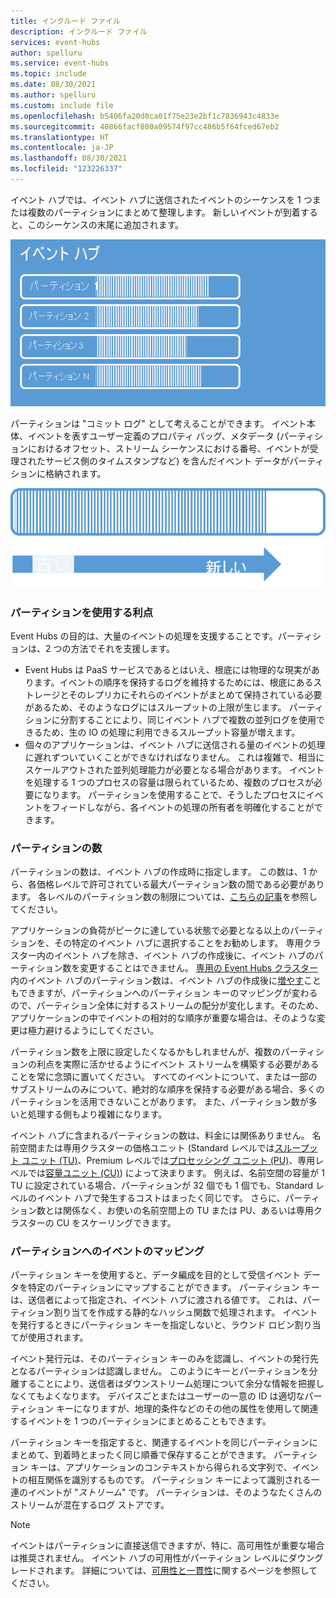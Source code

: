 ```yaml
---
title: インクルード ファイル
description: インクルード ファイル
services: event-hubs
author: spelluru
ms.service: event-hubs
ms.topic: include
ms.date: 08/30/2021
ms.author: spelluru
ms.custom: include file
ms.openlocfilehash: b5406fa20d0ca01f75e23e2bf1c7836943c4833e
ms.sourcegitcommit: 40866facf800a09574f97cc486b5f64fced67eb2
ms.translationtype: HT
ms.contentlocale: ja-JP
ms.lasthandoff: 08/30/2021
ms.locfileid: "123226337"
---
```

イベント ハブでは、イベント ハブに送信されたイベントのシーケンスを 1 つまたは複数のパーティションにまとめて整理します。 新しいイベントが到着すると、このシーケンスの末尾に追加されます。 

![Event Hubs](./media/event-hubs-partitions/multiple-partitions.png)

パーティションは "コミット ログ" として考えることができます。 イベント本体、イベントを表すユーザー定義のプロパティ バッグ、メタデータ (パーティションにおけるオフセット、ストリーム シーケンスにおける番号、イベントが受理されたサービス側のタイムスタンプなど) を含んだイベント データがパーティションに格納されます。

![古いものから新しいものへのイベントのシーケンスを表示する図。](./media/event-hubs-partitions/partition.png)

### <a name="advantages-of-using-partitions"></a>パーティションを使用する利点
Event Hubs の目的は、大量のイベントの処理を支援することです。パーティションは、2 つの方法でそれを支援します。

- Event Hubs は PaaS サービスであるとはいえ、根底には物理的な現実があります。イベントの順序を保持するログを維持するためには、根底にあるストレージとそのレプリカにそれらのイベントがまとめて保持されている必要があるため、そのようなログにはスループットの上限が生じます。 パーティションに分割することにより、同じイベント ハブで複数の並列ログを使用できるため、生の IO の処理に利用できるスループット容量が増えます。
- 個々のアプリケーションは、イベント ハブに送信される量のイベントの処理に遅れずついていくことができなければなりません。 これは複雑で、相当にスケールアウトされた並列処理能力が必要となる場合があります。 イベントを処理する 1 つのプロセスの容量は限られているため、複数のプロセスが必要になります。 パーティションを使用することで、そうしたプロセスにイベントをフィードしながら、各イベントの処理の所有者を明確化することができます。 

### <a name="number-of-partitions"></a>パーティションの数
パーティションの数は、イベント ハブの作成時に指定します。 この数は、1 から、各価格レベルで許可されている最大パーティション数の間である必要があります。 各レベルのパーティション数の制限については、[こちらの記事](../event-hubs-quotas.md#basic-vs-standard-vs-premium-vs-dedicated-tiers)を参照してください。 

アプリケーションの負荷がピークに達している状態で必要となる以上のパーティションを、その特定のイベント ハブに選択することをお勧めします。 専用クラスター内のイベント ハブを除き、イベント ハブの作成後に、イベント ハブのパーティション数を変更することはできません。 [専用の Event Hubs クラスター](../event-hubs-dedicated-overview.md)内のイベント ハブのパーティション数は、イベント ハブの作成後に[増やす](../dynamically-add-partitions.md)こともできますが、パーティションへのパーティション キーのマッピングが変わるので、パーティション全体に対するストリームの配分が変化します。そのため、アプリケーションの中でイベントの相対的な順序が重要な場合は、そのような変更は極力避けるようにしてください。

パーティション数を上限に設定したくなるかもしれませんが、複数のパーティションの利点を実際に活かせるようにイベント ストリームを構築する必要があることを常に念頭に置いてください。 すべてのイベントについて、または一部のサブストリームのみについて、絶対的な順序を保持する必要がある場合、多くのパーティションを活用できないことがあります。 また、パーティション数が多いと処理する側もより複雑になります。 

イベント ハブに含まれるパーティションの数は、料金には関係ありません。 名前空間または専用クラスターの価格ユニット (Standard レベルでは[スループット ユニット (TU)](../event-hubs-scalability.md#throughput-units)、Premium レベルでは[プロセッシング ユニット (PU)](../event-hubs-scalability.md#processing-units)、専用レベルでは[容量ユニット (CU)](../event-hubs-dedicated-overview.md)) によって決まります。 例えば、名前空間の容量が 1 TU に設定されている場合、パーティションが 32 個でも 1 個でも、Standard レベルのイベント ハブで発生するコストはまったく同じです。 さらに、パーティション数とは関係なく、お使いの名前空間上の TU または PU、あるいは専用クラスターの CU をスケーリングできます。 

### <a name="mapping-of-events-to-partitions"></a>パーティションへのイベントのマッピング
パーティション キーを使用すると、データ編成を目的として受信イベント データを特定のパーティションにマップすることができます。 パーティション キーは、送信者によって指定され、イベント ハブに渡される値です。 これは、パーティション割り当てを作成する静的なハッシュ関数で処理されます。 イベントを発行するときにパーティション キーを指定しないと、ラウンド ロビン割り当てが使用されます。

イベント発行元は、そのパーティション キーのみを認識し、イベントの発行先となるパーティションは認識しません。 このようにキーとパーティションを分離することにより、送信者はダウンストリーム処理について余分な情報を把握しなくてもよくなります。 デバイスごとまたはユーザーの一意の ID は適切なパーティション キーになりますが、地理的条件などのその他の属性を使用して関連するイベントを 1 つのパーティションにまとめることもできます。

パーティション キーを指定すると、関連するイベントを同じパーティションにまとめて、到着時とまったく同じ順番で保存することができます。 パーティション キーは、アプリケーションのコンテキストから得られる文字列で、イベントの相互関係を識別するものです。 パーティション キーによって識別される一連のイベントが "*ストリーム*" です。 パーティションは、そのようなたくさんのストリームが混在するログ ストアです。 

> [!NOTE]
> イベントはパーティションに直接送信できますが、特に、高可用性が重要な場合は推奨されません。 イベント ハブの可用性がパーティション レベルにダウングレードされます。 詳細については、[可用性と一貫性](../event-hubs-availability-and-consistency.md)に関するページを参照してください。

